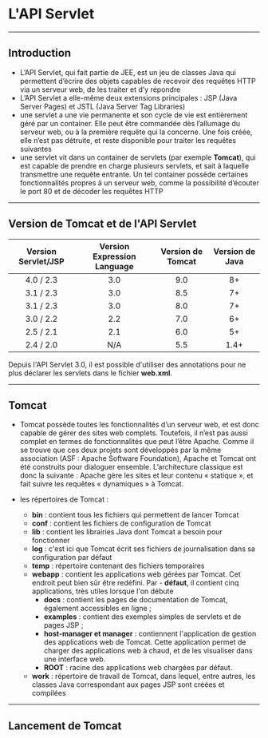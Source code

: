 # L'API Servlet

----

## Introduction

- L’API Servlet, qui fait partie de JEE, est un jeu de classes Java qui permettent d’écrire des objets capables de recevoir des requêtes HTTP via un serveur web, de les traiter et d’y répondre
- L’API Servlet a elle-même deux extensions principales : JSP (Java Server Pages) et JSTL (Java Server Tag Libraries)
- une servlet a une vie permanente et son cycle de vie est entièrement géré par un container. Elle peut être commandée dès l’allumage du serveur web, ou à la première requête qui la concerne. Une fois créée, elle n’est pas détruite, et reste disponible pour traiter les requêtes suivantes
- une servlet vit dans un container de servlets (par exemple **Tomcat**), qui est capable de prendre en charge plusieurs servlets, et sait à laquelle transmettre une requête entrante. Un tel container possède certaines fonctionnalités propres à un serveur web, comme la possibilité d’écouter le port 80 et de décoder les requêtes HTTP

----

## Version de Tomcat et de l'API Servlet

| Version Servlet/JSP | Version Expression Language | Version de Tomcat      | Version de Java |
| :---:               | :---:                       | :---:                  | :---:           |
| 4.0 / 2.3           | 3.0                         | 9.0                    | 8+              |
| 3.1 / 2.3           | 3.0                         | 8.5                    | 7+              |
| 3.1 / 2.3           | 3.0                         | 8.0                    | 7+              |
| 3.0 / 2.2           | 2.2                         | 7.0                    | 6+              |
| 2.5 / 2.1           | 2.1                         | 6.0                    | 5+              |
| 2.4 / 2.0           | N/A                         | 5.5                    | 1.4+            |

Depuis l'API Servlet 3.0, il est possible d'utiliser des annotations pour ne plus déclarer les servlets dans le fichier **web.xml**.

----

## Tomcat

- Tomcat possède toutes les fonctionnalités d’un serveur web, et est donc capable de gérer des sites web complets. Toutefois, il n’est pas aussi complet en termes de fonctionnalités que peut l’être Apache. Comme il se trouve que ces deux projets sont développés par la même association (ASF : Apache Software Foundation), Apache et Tomcat ont été construits pour dialoguer ensemble. L’architecture classique est donc la suivante : Apache gère les sites et leur contenu « statique », et fait suivre les requêtes « dynamiques » à Tomcat.

- les répertoires de Tomcat :
    - **bin** : contient tous les fichiers qui permettent de lancer Tomcat
    - **conf** : contient les fichiers de configuration de Tomcat
    - **lib** :  contient les librairies Java dont Tomcat a besoin pour fonctionner
    - **log** : c'est ici que Tomcat écrit ses fichiers de journalisation dans sa configuration par défaut
    - **temp** : répertoire contenant des fichiers temporaires
    - **webapp** :  contient les applications web gérées par Tomcat. Cet endroit peut bien sûr être redéfini. Par       - **défaut**, il contient cinq applications, très utiles lorsque l'on débute
        - **docs** : contient les pages de documentation de Tomcat, également accessibles en ligne ;
        - **examples** : contient des exemples simples de servlets et de pages JSP ;
        - **host-manager et manager** : contiennent l'application de gestion des applications web de Tomcat. Cette application permet de charger des applications web à chaud, et de les visualiser dans une interface web.
        - **ROOT** : racine des applications web chargées par défaut.
    - **work** : répertoire de travail de Tomcat, dans lequel, entre autres, les classes Java correspondant aux pages JSP sont créées et compilées

----

## Lancement de Tomcat